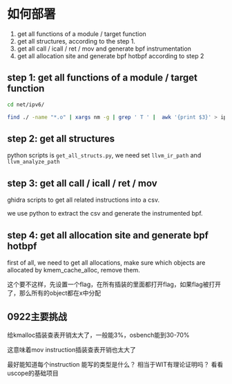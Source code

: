 # 如何部署

1. get all functions of a module / target function
2. get all structures, according to the step 1.
3. get all call / icall / ret / mov and generate bpf instrumentation
4. get all allocation site and generate bpf hotbpf according to step 2

## step 1: get all functions of a module / target function

```sh
cd net/ipv6/

find ./ -name "*.o" | xargs nm -g | grep ' T ' |  awk '{print $3}' > ipv6-function.txt
```

## step 2: get all structures

python scripts is `get_all_structs.py`, we need set `llvm_ir_path` and `llvm_analyze_path`


## step 3: get all call / icall / ret / mov

ghidra scripts to get all related instructions into a csv.

we use python to extract the csv and generate the instrumented bpf.

## step 4: get all allocation site and generate bpf hotbpf

first of all, we need to get all allocations, make sure which objects are allocated by kmem_cache_alloc, remove them.

这个要不这样，先设置一个flag，在所有插装的里面都打开flag，如果flag被打开了，那么所有的object都在x中分配


## 0922主要挑战

给kmalloc插装查表开销太大了，一般能3%，osbench能到30-70%

这意味着mov instruction插装查表开销也太大了

最好能知道每个instruction 能写的类型是什么？ 相当于WIT有理论证明吗？ 看看uscope的基础项目